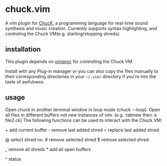 chuck.vim
=========

A vim plugin for [ChucK](http://chuck.stanford.edu/), a programming language for
real-time sound synthesis and music creation. Currently supports syntax highlighting,
and controling the Chuck VM(e.g. starting/stopping shreds).

installation
------------

This plugin depends on [vimproc](https://github.com/Shougo/vimproc.vim) for controlling the Chuck VM.

Install with any Plug-in manager or you can also copy the files manually to their corresponding directories in
your `~/.vim/` directory if you're into the taste of awfulness.

usage
------------
Open chuck in another terminal window in loop mode (chuck --loop).
Open all files in different buffers not new instances of vim. (e.g. :tabnew then :e file2.ck)
The following functions can be used to interact with the Chuck VM:

\+  add current buffer
\-  remove last added shred
\=  replace last added shred

\@ select shred no.
\#  remove selected shred
\$  remove selected shred

\_ remove all shreds
\* add all open buffers

\^ status


